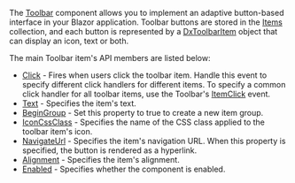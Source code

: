 The [Toolbar](https://docs.devexpress.com/Blazor/DevExpress.Blazor.DxToolbar) component allows you to implement an adaptive button-based interface in your Blazor application. Toolbar buttons are stored in the [Items](https://docs.devexpress.com/Blazor/DevExpress.Blazor.DxToolbar.Items) collection, and each button is represented by a [DxToolbarItem](https://docs.devexpress.com/Blazor/DevExpress.Blazor.DxToolbarItem) object that can display an icon, text or both.

The main Toolbar item's API members are listed below:

*   [Click](https://docs.devexpress.com/Blazor/DevExpress.Blazor.Base.DxToolbarItemBase.Click) - Fires when users click the toolbar item. Handle this event to specify different click handlers for different items. To specify a common click handler for all toolbar items, use the Toolbar's [ItemClick](https://docs.devexpress.com/Blazor/DevExpress.Blazor.DxToolbar.ItemClick) event.
*   [Text](https://docs.devexpress.com/Blazor/DevExpress.Blazor.Base.DxToolbarItemBase.Text) - Specifies the item's text.
*   [BeginGroup](https://docs.devexpress.com/Blazor/DevExpress.Blazor.Base.DxToolbarItemBase.BeginGroup) - Set this property to true to create a new item group.
*   [IconCssClass](https://docs.devexpress.com/Blazor/DevExpress.Blazor.Base.DxToolbarItemBase.IconCssClass) - Specifies the name of the CSS class applied to the toolbar item's icon.
*   [NavigateUrl](https://docs.devexpress.com/Blazor/DevExpress.Blazor.DxToolbarItem.NavigateUrl) - Specifies the item's navigation URL. When this property is specified, the button is rendered as a hyperlink.
*   [Alignment](https://docs.devexpress.com/Blazor/DevExpress.Blazor.Base.DxToolbarItemBase.Alignment) - Specifies the item's alignment.
*   [Enabled](https://docs.devexpress.devx/Blazor/DevExpress.Blazor.Base.DxNavigationControlComponent-2.Enabled) - Specifies whether the component is enabled.